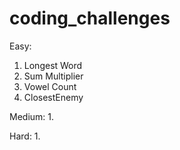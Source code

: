 # coding_challenges

Easy: 
1. Longest Word
2. Sum Multiplier
3. Vowel Count
4. ClosestEnemy


Medium:
1. 


Hard:
1. 
